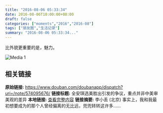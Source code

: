 ```yaml
---
title: "2016-08-06 05:33:34"
date: 2016-08-06T10:00:00+08:00
draft: false
categories: ["moments","2016","2016-08"]
tags: ["朋友圈","生活记录"]
summary: "2016-08-06 05:33:34..."
---
```


比外貌更重要的是，魅力。

![Media 1](/Moments/photos/2016-08-06/201608060533340.jpg)

## 相关链接

**原始链接:** https://www.douban.com/doubanapp/dispatch?uri=/note/574095676/
**链接标题:** 全安琪选美胜出引发的争议，重点并非中美审美观的差异
**本地链接:** [查看完整内容](/link_content/2016/08/2016-08-06/link_content/)
**链接摘要:** 李小丢
        (北京)
    事实上，我和我最初想要成为的那个人曾经偏离的无比远，兜兜转转这许多......

